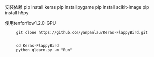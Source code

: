 安装依赖
         pip install keras
         pip install pygame
         pip install scikit-image
         pip install h5py
         

使用tenforflow1.2.0-GPU

         git clone https://github.com/yanpanlau/Keras-FlappyBird.git

        
         cd Keras-FlappyBird
         python qlearn.py -m "Run"